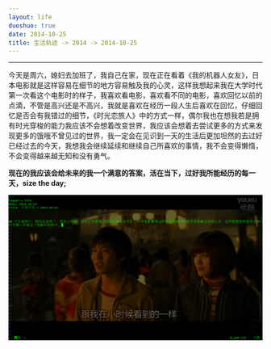 ```yaml
---
layout: life
duoshuo: true
date: 2014-10-25
title: 生活轨迹 -> 2014 -> 2014-10-25
---
```


*******
>
  今天是周六，媳妇去加班了，我自己在家，现在正在看着《我的机器人女友》，日本电影就是这样容易在细节的地方容易触及我的心灵，这样我想起来我在大学时代第一次看这个电影时的样子，我喜欢看电影，喜欢看不同的电影，喜欢回忆以前的点滴，不管是高兴还是不高兴，我就是喜欢在经历一段人生后喜欢在回忆，仔细回忆是否会有我错过的细节，《时光恋旅人》中的方式一样，偶尔我也在想我若是拥有时光穿梭的能力我应该不会想着改变世界，我应该会想着去尝试更多的方式来发现更多的饿哦不曾见过的世界，我一定会在见识到一天的生活后更加坦然的去过好已经过去的今天，我想我会继续延续和继续自己所喜欢的事情，我不会变得懒惰，不会变得越来越无知和没有勇气。

**现在的我应该会给未来的我一个满意的答案，活在当下，过好我所能经历的每一天，size the day;**

![2014-10-25](/life/2014/2014Res/2014-10-25.png)
